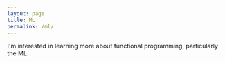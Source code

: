 ```yaml
---
layout: page
title: ML
permalink: /ml/
---
```


I'm interested in learning more about functional programming, particularly the ML.

